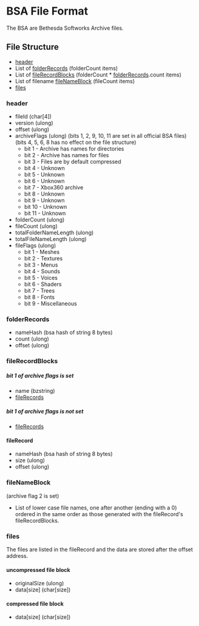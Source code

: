 # BSA File Format

The BSA are Bethesda Softworks Archive files.

## File Structure

* [header](#header)
* List of [folderRecords](#folderrecords) (folderCount items)
* List of [fileRecordBlocks](#filerecordblocks) (folderCount * [folderRecords](#folderrecords).count items)
* List of filename [fileNameBlock](#filenameblock) (fileCount items)
* [files](#files)

### header

* fileId (char[4])
* version (ulong)
* offset (ulong)
* archiveFlags (ulong) (bits 1, 2, 9, 10, 11 are set in all official BSA files) (bits 4, 5, 6, 8 has no effect on the file structure)
  * bit 1 - Archive has names for directories
  * bit 2 - Archive has names for files
  * bit 3 - Files are by default compressed
  * bit 4 - Unknown
  * bit 5 - Unknown
  * bit 6 - Unknown
  * bit 7 - Xbox360 archive
  * bit 8 - Unknown
  * bit 9 - Unknown
  * bit 10 - Unknown
  * bit 11 - Unknown
* folderCount (ulong)
* fileCount (ulong)
* totalFolderNameLength (ulong)
* totalFileNameLength (ulong)
* fileFlags (ulong)
  * bit 1 - Meshes
  * bit 2 - Textures
  * bit 3 - Menus
  * bit 4 - Sounds
  * bit 5 - Voices
  * bit 6 - Shaders
  * bit 7 - Trees
  * bit 8 - Fonts
  * bit 9 - Miscellaneous

### folderRecords
* nameHash (bsa hash of string 8 bytes)
* count (ulong)
* offset (ulong)

### fileRecordBlocks

##### bit 1 of archive flags is set
* name (bzstring)
* [fileRecords](#filerecord)

##### bit 1 of archive flags is not set
* [fileRecords](#filerecord)

####  fileRecord
* nameHash (bsa hash of string 8 bytes)
* size (ulong)
* offset (ulong)

### fileNameBlock
(archive flag 2 is set)
* List of lower case file names, one after another (ending with a 0) ordered in the same order as those generated with the fileRecord's fileRecordBlocks.

### files

The files are listed in the fileRecord and the data are stored after the offset address.

#### uncompressed file block
* originalSize (ulong)
* data[size] (char[size])

#### compressed file block
* data[size] (char[size])

